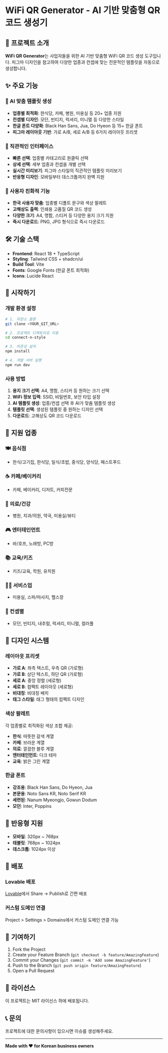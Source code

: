 # WiFi QR Generator - AI 기반 맞춤형 QR 코드 생성기

## 🚀 프로젝트 소개

**WiFi QR Generator**는 사업자들을 위한 AI 기반 맞춤형 WiFi QR 코드 생성 도구입니다. 피그마 디자인을 참고하여 다양한 업종과 컨셉에 맞는 전문적인 템플릿을 자동으로 생성합니다.

## ✨ 주요 기능

### 🤖 AI 맞춤 템플릿 생성
- **업종별 최적화**: 한식당, 카페, 병원, 미용실 등 20+ 업종 지원
- **컨셉별 디자인**: 모던, 빈티지, 럭셔리, 미니멀 등 다양한 스타일
- **한글 폰트 다양화**: Black Han Sans, Jua, Do Hyeon 등 15+ 한글 폰트
- **피그마 레이아웃 기반**: 가로 A/B, 세로 A/B 등 6가지 레이아웃 프리셋

### 🎨 직관적인 인터페이스
- **빠른 선택**: 업종별 카테고리로 원클릭 선택
- **상세 선택**: 세부 업종과 컨셉을 개별 선택
- **실시간 미리보기**: 피그마 스타일의 직관적인 템플릿 미리보기
- **반응형 디자인**: 모바일부터 데스크톱까지 완벽 지원

### 📱 사용자 친화적 기능
- **한국 사용자 맞춤**: 업종별 디폴트 문구와 색상 팔레트
- **고해상도 출력**: 인쇄용 고품질 QR 코드 생성
- **다양한 크기**: A4, 명함, 스티커 등 다양한 용지 크기 지원
- **즉시 다운로드**: PNG, JPG 형식으로 즉시 다운로드

## 🛠️ 기술 스택

- **Frontend**: React 18 + TypeScript
- **Styling**: Tailwind CSS + shadcn/ui
- **Build Tool**: Vite
- **Fonts**: Google Fonts (한글 폰트 최적화)
- **Icons**: Lucide React

## 🚀 시작하기

### 개발 환경 설정

```bash
# 1. 저장소 클론
git clone <YOUR_GIT_URL>

# 2. 프로젝트 디렉토리로 이동
cd connect-n-style

# 3. 의존성 설치
npm install

# 4. 개발 서버 실행
npm run dev
```

### 사용 방법

1. **용지 크기 선택**: A4, 명함, 스티커 등 원하는 크기 선택
2. **WiFi 정보 입력**: SSID, 비밀번호, 보안 타입 설정
3. **AI 템플릿 생성**: 업종/컨셉 선택 후 AI가 맞춤 템플릿 생성
4. **템플릿 선택**: 생성된 템플릿 중 원하는 디자인 선택
5. **다운로드**: 고해상도 QR 코드 다운로드

## 🎯 지원 업종

### 🍽️ 음식점
- 한식/고기집, 한식당, 일식/초밥, 중식당, 양식당, 패스트푸드

### ☕ 카페/베이커리
- 카페, 베이커리, 디저트, 커피전문

### 🏥 의료/건강
- 병원, 치과/의원, 약국, 미용실/뷰티

### 🎮 엔터테인먼트
- 바/호프, 노래방, PC방

### 📚 교육/키즈
- 키즈/교육, 학원, 유치원

### 💇‍♀️ 서비스업
- 미용실, 스파/마사지, 헬스장

### 🎨 컨셉별
- 모던, 빈티지, 내추럴, 럭셔리, 미니멀, 컬러풀

## 🎨 디자인 시스템

### 레이아웃 프리셋
- **가로 A**: 좌측 텍스트, 우측 QR (가로형)
- **가로 B**: 상단 텍스트, 하단 QR (가로형)
- **세로 A**: 중앙 정렬 (세로형)
- **세로 B**: 컴팩트 레이아웃 (세로형)
- **비대칭**: 비대칭 배치
- **태그 스타일**: 태그 형태의 컴팩트 디자인

### 색상 팔레트
각 업종별로 최적화된 색상 조합 제공:
- **한식**: 따뜻한 갈색 계열
- **카페**: 브라운 계열
- **의료**: 깔끔한 블루 계열
- **엔터테인먼트**: 다크 테마
- **교육**: 밝은 그린 계열

### 한글 폰트
- **강조용**: Black Han Sans, Do Hyeon, Jua
- **본문용**: Noto Sans KR, Noto Serif KR
- **세련된**: Nanum Myeongjo, Gowun Dodum
- **모던**: Inter, Poppins

## 📱 반응형 지원

- **모바일**: 320px ~ 768px
- **태블릿**: 768px ~ 1024px
- **데스크톱**: 1024px 이상

## 🚀 배포

### Lovable 배포
[Lovable](https://lovable.dev)에서 Share → Publish로 간편 배포

### 커스텀 도메인 연결
Project > Settings > Domains에서 커스텀 도메인 연결 가능

## 🤝 기여하기

1. Fork the Project
2. Create your Feature Branch (`git checkout -b feature/AmazingFeature`)
3. Commit your Changes (`git commit -m 'Add some AmazingFeature'`)
4. Push to the Branch (`git push origin feature/AmazingFeature`)
5. Open a Pull Request

## 📄 라이선스

이 프로젝트는 MIT 라이선스 하에 배포됩니다.

## 📞 문의

프로젝트에 대한 문의사항이 있으시면 이슈를 생성해주세요.

---

**Made with ❤️ for Korean business owners**
